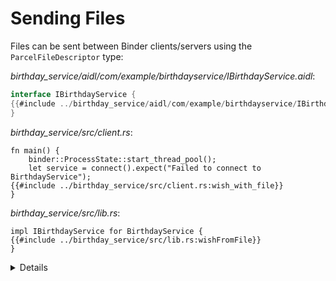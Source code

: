 # Sending Files

Files can be sent between Binder clients/servers using the
`ParcelFileDescriptor` type:

_birthday_service/aidl/com/example/birthdayservice/IBirthdayService.aidl_:

```java
interface IBirthdayService {
{{#include ../birthday_service/aidl/com/example/birthdayservice/IBirthdayService.aidl:with_file}}
}
```

_birthday_service/src/client.rs_:

```rust,ignore
fn main() {
    binder::ProcessState::start_thread_pool();
    let service = connect().expect("Failed to connect to BirthdayService");
{{#include ../birthday_service/src/client.rs:wish_with_file}}
}
```

_birthday_service/src/lib.rs_:

```rust,ignore
impl IBirthdayService for BirthdayService {
{{#include ../birthday_service/src/lib.rs:wishFromFile}}
}
```

<details>

- `ParcelFileDescriptor` wraps an `OwnedFd`, and so can be created from a `File`
  (or any other type that wraps an `OwnedFd`), and can be used to create a new
  `File` handle on the other side.
- Other types of file descriptors can be wrapped and sent, e.g. TCP, UDP, and
  UNIX sockets.

</details>

